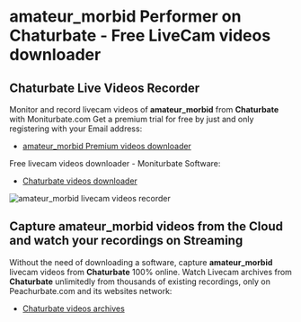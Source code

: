 # amateur_morbid Performer on Chaturbate - Free LiveCam videos downloader

## Chaturbate Live Videos Recorder

Monitor and record livecam videos of **amateur_morbid** from **Chaturbate** with Moniturbate.com
Get a premium trial for free by just and only registering with your Email address:
* [amateur_morbid Premium videos downloader](https://moniturbate.com/request-demo-licence-key.html)

Free livecam videos downloader - Moniturbate Software:
* [Chaturbate videos downloader](https://moniturbate.com/moniturbate-download-software.html)

![amateur_morbid livecam videos recorder](https://peachurnet.com/templates/moniturbate-software.png)


## Capture amateur_morbid videos from the Cloud and watch your recordings on Streaming

Without the need of downloading a software, capture **amateur_morbid** livecam videos from **Chaturbate** 100% online.
Watch Livecam archives from **Chaturbate** unlimitedly from thousands of existing recordings, only on Peachurbate.com and its websites network:
* [Chaturbate videos archives](https://peachurnet.com/)